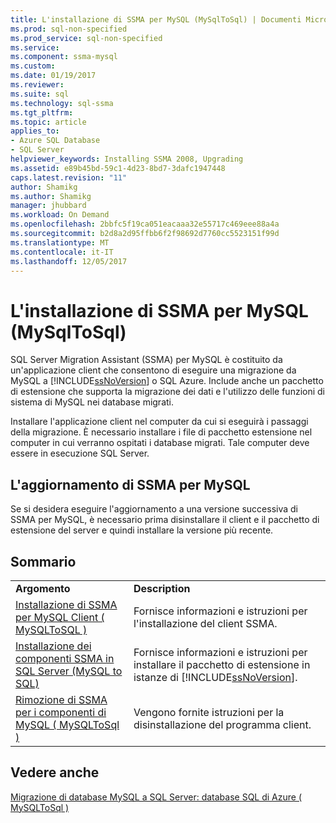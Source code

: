 ```yaml
---
title: L'installazione di SSMA per MySQL (MySqlToSql) | Documenti Microsoft
ms.prod: sql-non-specified
ms.prod_service: sql-non-specified
ms.service: 
ms.component: ssma-mysql
ms.custom: 
ms.date: 01/19/2017
ms.reviewer: 
ms.suite: sql
ms.technology: sql-ssma
ms.tgt_pltfrm: 
ms.topic: article
applies_to:
- Azure SQL Database
- SQL Server
helpviewer_keywords: Installing SSMA 2008, Upgrading
ms.assetid: e89b45bd-59c1-4d23-8bd7-3dafc1947448
caps.latest.revision: "11"
author: Shamikg
ms.author: Shamikg
manager: jhubbard
ms.workload: On Demand
ms.openlocfilehash: 2bbfc5f19ca051eacaaa32e55717c469eee88a4a
ms.sourcegitcommit: b2d8a2d95ffbb6f2f98692d7760cc5523151f99d
ms.translationtype: MT
ms.contentlocale: it-IT
ms.lasthandoff: 12/05/2017
---
```

# <a name="installing-ssma-for-mysql-mysqltosql"></a>L'installazione di SSMA per MySQL (MySqlToSql)
SQL Server Migration Assistant (SSMA) per MySQL è costituito da un'applicazione client che consentono di eseguire una migrazione da MySQL a [!INCLUDE[ssNoVersion](../../includes/ssnoversion_md.md)] o SQL Azure. Include anche un pacchetto di estensione che supporta la migrazione dei dati e l'utilizzo delle funzioni di sistema di MySQL nei database migrati.  
  
Installare l'applicazione client nel computer da cui si eseguirà i passaggi della migrazione. È necessario installare i file di pacchetto estensione nel computer in cui verranno ospitati i database migrati.  Tale computer deve essere in esecuzione SQL Server.  
  
## <a name="upgrading-ssma-for-mysql"></a>L'aggiornamento di SSMA per MySQL  
Se si desidera eseguire l'aggiornamento a una versione successiva di SSMA per MySQL, è necessario prima disinstallare il client e il pacchetto di estensione del server e quindi installare la versione più recente.  
  
## <a name="contents"></a>Sommario  
  
|||  
|-|-|  
|**Argomento**|**Description**|  
|[Installazione di SSMA per MySQL Client &#40; MySQLToSQL &#41;](../../ssma/mysql/installing-ssma-for-mysql-client-mysqltosql.md)|Fornisce informazioni e istruzioni per l'installazione del client SSMA.|  
|[Installazione dei componenti SSMA in SQL Server (MySQL to SQL)](http://msdn.microsoft.com/en-us/6772d0c5-258f-4d7b-afb0-b5f810e71af1)|Fornisce informazioni e istruzioni per installare il pacchetto di estensione in istanze di [!INCLUDE[ssNoVersion](../../includes/ssnoversion_md.md)].|  
|[Rimozione di SSMA per i componenti di MySQL &#40; MySQLToSql &#41;](../../ssma/mysql/removing-the-ssma-for-mysql-components-mysqltosql.md)|Vengono fornite istruzioni per la disinstallazione del programma client.|  
  
## <a name="see-also"></a>Vedere anche  
[Migrazione di database MySQL a SQL Server: database SQL di Azure &#40; MySQLToSql &#41;](../../ssma/mysql/migrating-mysql-databases-to-sql-server-azure-sql-db-mysqltosql.md)  
  
